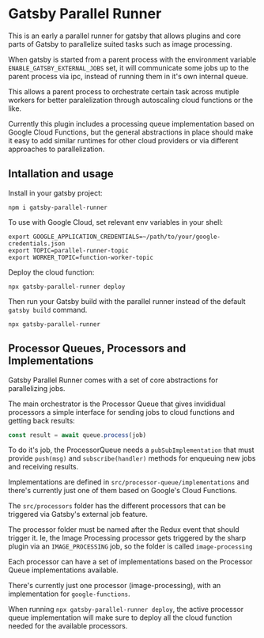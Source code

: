 # Gatsby Parallel Runner

This is an early a parallel runner for gatsby that allows plugins and core parts of Gatsby to parallelize
suited tasks such as image processing.

When gatsby is started from a parent process with the environment variable `ENABLE_GATSBY_EXTERNAL_JOBS` set,
it will communicate some jobs up to the parent process via ipc, instead of running them in it's own internal
queue.

This allows a parent process to orchestrate certain task across mutiple workers for better paralelization
through autoscaling cloud functions or the like.

Currently this plugin includes a processing queue implementation based on Google Cloud Functions, but the
general abstractions in place should make it easy to add similar runtimes for other cloud providers or via
different approaches to parallelization.

## Intallation and usage

Install in your gatsby project:

```
npm i gatsby-parallel-runner
```

To use with Google Cloud, set relevant env variables in your shell:

```
export GOOGLE_APPLICATION_CREDENTIALS=~/path/to/your/google-credentials.json
export TOPIC=parallel-runner-topic
export WORKER_TOPIC=function-worker-topic
```

Deploy the cloud function:

```
npx gatsby-parallel-runner deploy

```

Then run your Gatsby build with the parallel runner instead of the default `gatsby build` command.

```
npx gatsby-parallel-runner
```

## Processor Queues, Processors and Implementations

Gatsby Parallel Runner comes with a set of core abstractions for parallelizing jobs.

The main orchestrator is the Processor Queue that gives invididual processors a simple interface for
sending jobs to cloud functions and getting back results:

```js
const result = await queue.process(job)
```

To do it's job, the ProcessorQueue needs a `pubSubImplementation` that must provide
`push(msg)` and `subscribe(handler)` methods for enqueuing new jobs and receiving
results.

Implementations are defined in `src/processor-queue/implementations` and there's currently
just one of them based on Google's Cloud Functions.

The `src/processors` folder has the different processors that can be triggered via Gatsby's
external job feature.

The processor folder must be named after the Redux event that should trigger it. Ie, the
Image Processing processor gets triggered by the sharp plugin via an `IMAGE_PROCESSING` job,
so the folder is called `image-processing`

Each processor can have a set of implementations based on the Processor Queue implementations
available.

There's currently just one processor (image-processing), with an implementation for `google-functions`.

When running `npx gatsby-parallel-runner deploy`, the active processor queue implementation will
make sure to deploy all the cloud function needed for the available processors.
